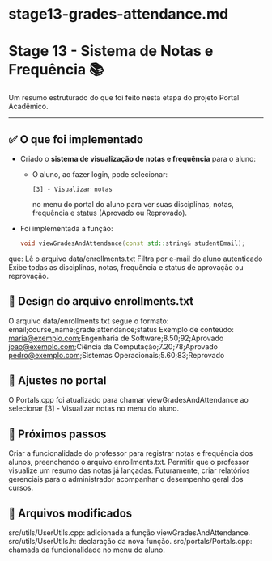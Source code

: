 # stage13-grades-attendance.md

# Stage 13 - Sistema de Notas e Frequência 📚

Um resumo estruturado do que foi feito nesta etapa do projeto Portal Acadêmico.

---

## ✅ O que foi implementado
- Criado o **sistema de visualização de notas e frequência** para o aluno:
  - O aluno, ao fazer login, pode selecionar:
    ```
    [3] - Visualizar notas
    ```
    no menu do portal do aluno para ver suas disciplinas, notas, frequência e status (Aprovado ou Reprovado).

- Foi implementada a função:
  ```cpp
  void viewGradesAndAttendance(const std::string& studentEmail);
que:
Lê o arquivo data/enrollments.txt
Filtra por e-mail do aluno autenticado
Exibe todas as disciplinas, notas, frequência e status de aprovação ou reprovação.

## 📂 Design do arquivo enrollments.txt
O arquivo data/enrollments.txt segue o formato:
email;course_name;grade;attendance;status
Exemplo de conteúdo:
maria@exemplo.com;Engenharia de Software;8.50;92;Aprovado
joao@exemplo.com;Ciência da Computação;7.20;78;Aprovado
pedro@exemplo.com;Sistemas Operacionais;5.60;83;Reprovado

## 🔧 Ajustes no portal
O Portals.cpp foi atualizado para chamar viewGradesAndAttendance ao selecionar [3] - Visualizar notas no menu do aluno.

## 🚀 Próximos passos
Criar a funcionalidade do professor para registrar notas e frequência dos alunos, preenchendo o arquivo enrollments.txt.
Permitir que o professor visualize um resumo das notas já lançadas.
Futuramente, criar relatórios gerenciais para o administrador acompanhar o desempenho geral dos cursos.

## 📁 Arquivos modificados
src/utils/UserUtils.cpp: adicionada a função viewGradesAndAttendance.
src/utils/UserUtils.h: declaração da nova função.
src/portals/Portals.cpp: chamada da funcionalidade no menu do aluno.

